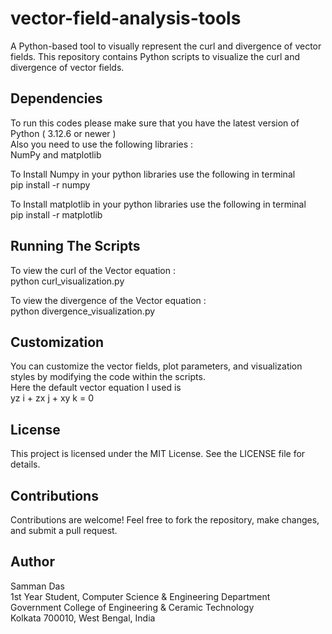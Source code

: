 # vector-field-analysis-tools
 A Python-based tool to visually represent the curl and divergence of vector fields.
 This repository contains Python scripts to visualize the curl and divergence of vector fields.

## Dependencies
   To run this codes please make sure that you have the latest version of Python ( 3.12.6 or newer )  
   Also you need to use the following libraries :  
   NumPy and matplotlib  

   To Install Numpy in your python libraries use the following in terminal  
    pip install -r numpy  

   To Install matplotlib in your python libraries use the following in terminal  
    pip install -r matplotlib  

 ## Running The Scripts
   To view the curl of the Vector equation :  
    python curl_visualization.py  

   To view the divergence of the Vector equation :  
    python divergence_visualization.py  
    
  ## Customization
   You can customize the vector fields, plot parameters, and visualization styles by modifying the code within the scripts.  
   Here the default vector equation I used is   
   yz i + zx j + xy k = 0  

  ## License
   This project is licensed under the MIT License. See the LICENSE file for details.  

  ## Contributions
   Contributions are welcome! Feel free to fork the repository, make changes, and submit a pull request.  

  ## Author
   Samman Das  
   1st Year Student, Computer Science & Engineering Department   
   Government College of Engineering & Ceramic Technology    
   Kolkata 700010, West Bengal, India  
   
    
